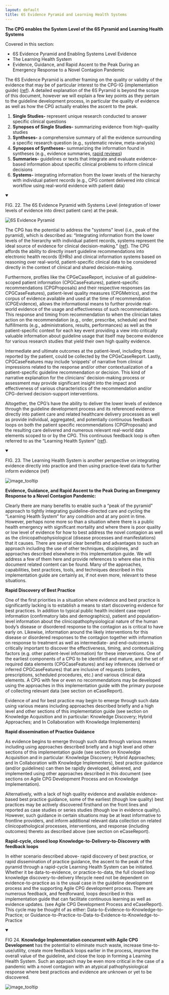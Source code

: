 ```yaml
---
layout: default
title: 6S Evidence Pyramid and Learning Health Systems
---
```

**The CPG enables the System Level of the 6S Pyramid and Learning Health Systems** <!-- Not sure that it's clear if the use of the term "CPG" is meant to encapsulate any clinical practice guideline or specifically a clinical practice guideline that applies CPG-on-FHIR. This could be helpful to clarify early on and make sure it remains clear throughout the document. !-->

Covered in this section:

*   6S Evidence Pyramid and Enabling Systems Level Evidence
*   The Learning Health System
*   Evidence, Guidance, and Rapid Ascent to the Peak During an Emergency Response to a Novel Contagion Pandemic

The 6S Evidence Pyramid is another framing on the quality or validity of the evidence that may be of particular interest to the CPG-IG (implementation guide)  ([ref](https://doi.org/10.7326/0003-4819-151-6-200909150-02002)). <!-- DiCenso A, Bayley L, Haynes RB. Accessing preappraised evidence: fine-tuning the 5S model into a 6S model. Ann Intern Med. 2009;151:JC3–2. doi: https://doi.org/10.7326/0003-4819-151-6-200909150-02002 !-->  A detailed explanation of the 6S Pyramid is beyond the scope of this document, however we will explain a few key points as they pertain to the guideline development process, in particular the quality of evidence as well as how the CPG actually enables the ascent to the peak.  

1. **Single Studies-** represent unique research conducted to answer specific clinical questions
2. **Synopses of Single Studies-** summarizing evidence from high-quality studies
3. **Syntheses-** a comprehensive summary of all the evidence surrounding a specific research question (e.g., systematic review, meta-analysis)
4. **Synopses of Syntheses-** summarizing the information found in syntheses (e.g., evidence summaries, [rapid reviews](https://doi.org/10.1186/2046-4053-1-10)) <!-- Khangura, S., Konnyu, K., Cushman, R., Grimshaw, J., & Moher, D. (2012). Evidence summaries: the evolution of a rapid review approach. Systematic reviews, 1, 10. https://doi.org/10.1186/2046-4053-1-10 !-->
5. **Summaries-** guidelines or texts that integrate and evaluate evidence-based information about specific clinical problems to inform clinical decisions
6. **Systems-** integrating information from the lower levels of the hierarchy with individual patient records (e.g., CPG content delivered into clinical workflow using real-world evidence with patient data)

<details open>

<summary>

FIG. 22. The 6S Evidence Pyramid with Systems Level (integration of lower levels of evidence into direct patient care) at the peak.

</summary>

<img src="assets/images/CPG-04-02.png" alt="6S Evidence Pyramid" class="img-responsive img-rounded center-block"/>

</details>

The CPG has the potential to address the "systems" level (i.e., peak of the pyramid), which is described as: “Integrating information from the lower levels of the hierarchy with individual patient records, systems represent the ideal source of evidence for clinical decision-making.” ([ref](https://hslmcmaster.libguides.com/ebm)).  The CPG affords the ability to directly insert guideline recommendations into electronic health records (EHRs) and clinical information systems based on reasoning over real-world, patient-specific clinical data to be considered directly in the context of clinical and shared decision-making.  


Furthermore, profiles like the CPGeCaseReport, inclusive of all guideline-scoped patient information (CPGCaseFeatures), patient-specific recommendations (CPGProposals) and their respective responses (as CPGCaseFeatures), patient-level quality measures (CPGMetrics), and the corpus of evidence available and used at the time of recommendation (CPGEvidence), allows the informational means to further provide real-world evidence of the usage and effectiveness of such recommendations.   This response and timing from recommendation to when the clinician takes action on the recommendation (e.g., order, prescribe, schedule) and their fulfillments (e.g., administrations, results, performances) as well as the patient-specific context for each key event providing a view into critically valuable information about guideline usage that itself may become evidence for various research studies that yield their own high quality evidence.  


Intermediate and ultimate outcomes at the patient-level, including those reported by the patient, could be collected by the CPGeCaseReport.  Lastly, CPGCaseFeatures may include ‘snippets’ of narrative from clinical impressions related to the response and/or other contextualization of a patient-specific guideline recommendation or decision.  This kind of narrative explanation for the clinicians' decision-making process or assessment may provide significant insight into the impact and effectiveness of various characteristics of the recommendation and/or CPG-derived decision-support interventions.


Altogether, the CPG’s have the ability to deliver the lower levels of evidence through the guideline development process and its referenced evidence directly into patient care and related healthcare delivery processes as well as provide individual, aggregated, and potentially continuous feedback loops on both the patient specific recommendations (CPGProposals) and the resulting care delivered and numerous relevant real-world data elements scoped to or by the CPG.  This continuous feedback loop is often referred to as the “Learning Health System”  ([ref](https://www.ahrq.gov/learning-health-systems/about.html)). <!-- Make Endnote !-->

<details open>

<summary>

FIG. 23. The Learning Health System is another perspective on integrating evidence directly into practice and then using practice-level data to further inform evidence (ref) <!-- Flynn, Allen & Friedman, Charles & Boisvert, Peter & Landis‐Lewis, Zachary & Lagoze, Carl. (2018). The Knowledge Object Reference Ontology (KORO): A formalism to support management and sharing of computable biomedical knowledge for learning health systems. Learning Health Systems. 2. 10.1002/lrh2.10054. !-->

</summary>

<img src="assets/images/CPG-04-03.png" alt="image_tooltip" class="img-responsive img-rounded center-block"/>

</details>

**Evidence, Guidance, and Rapid Ascent to the Peak During an Emergency Response to a Novel Contagion Pandemic:**

Clearly there are many benefits to enable such a “peak of the pyramid” approach to tightly integrating guideline-directed care and cycling the “Learning Health System” for any condition and at any point in time.  However, perhaps none more so than a situation where there is a public health emergency with significant mortality and where there is poor quality or low level of evidence for how to best address the novel contagion as well as the clinicopathophysiological  (disease processes and manifestations) that it causes.  There are several clear benefits and advantages to such an approach including the use of other techniques, disciplines, and approaches described elsewhere in this implementation guide.  We will address a few of them here and provide references to where else in this document related content can be found.  Many of the approaches, capabilities, best practices, tools, and techniques described in this implementation guide are certainly as, if not even more, relevant to these situations.

**Rapid Discovery of Best Practice**

One of the first priorities in a situation where evidence and best practice is significantly lacking is to establish a means to start discovering evidence for best practices.  In addition to typical public health incident case report information (confirmatory labs and demographics), patient and population-level information about the clinicopathophysiological nature of the human body’s disease or disordered response to the contagion as is critical to have early on. Likewise, information around the likely interventions for this disease or disordered responses to the contagion together with information on response to treatment as well as intermediate- and end-outcomes is critically important to discover the effectiveness, timing, and contextualizing factors (e.g. other patient-level information) for these interventions.  One of the earliest components of a CPG to be identified and mature, and the set of required data elements (CPGCaseFeatures) and key inferences (derived or inferred CPGCaseFeatures) that are inclusive of requests (orders, prescriptions, scheduled procedures, etc.) and various clinical data elements.  A CPG with few or even no recommendations may be developed using the approaches in this implementation guide with the primary purpose of collecting relevant data (see section on eCaseReport).  

Evidence of and for best practice may begin to emerge through such data using various means including approaches described briefly and a high level and other sections of this implementation guide (see section on Knowledge Acquisition and in particular: Knowledge Discovery; Hybrid Approaches; and In Collaboration with Knowledge Implementers)

**Rapid dissemination of Practice Guidance**

As evidence begins to emerge through such data through various means including using approaches described briefly and a high level and other sections of this implementation guide (see section on Knowledge Acquisition and in particular: Knowledge Discovery; Hybrid Approaches; and In Collaboration with Knowledge Implementers), best practice guidance (and/or guidelines) can then be rapidly developed, delivered, and implemented using other approaches described in this document (see sections on Agile CPG Development Process and on Knowledge Implementation).

Alternatively, with a lack of high quality evidence and available evidence-based best practice guidance, some of the earliest (though low quality) best practices may be actively discovered firsthand on the front lines and reported as case studies or series studies (though low in evidence quality).  However, such guidance in certain situations may be at least informative to frontline providers, and inform additional relevant data collection on related clinicopathological processes, interventions, and response (including outcomes) thereto as described above (see section on eCaseReport). <!-- WIll need link ## in Conceptual Knowledge Architecture for eCaseReport !-->

**Rapid-cycle, closed loop Knowledge-to-Delivery-to-Discovery with feedback loops**

In either scenario described above- rapid discovery of best practice, or rapid dissemination of practice guidance, the ascent to the peak of the pyramid through a rapid-cycle Learning Health System can be initiated.  Whether it be data-to-evidence, or practice-to-data, the full closed loop knowledge discovery-to-delivery lifecycle need not be dependent on evidence-to-practice as is the usual case in the guideline development process and the supporting Agile CPG development process.  There are numerous feedback, and feedforward, loops described in this implementation guide that can facilitate continuous learning as well as evidence updates. (see Agile CPG Development Process and eCaseReport).  This cycle may be thought of as either: Data-to-Evidence-to-Knowledge-to-Practice; or Guidance-to-Practice-to-Data-to-Evidence-to-Knowledge-to-Practice

<details open>

<summary>

FIG 24. **Knowledge Implementation concurrent with Agile CPG Development** has the potential to eliminate much waste, increase time-to-use/utility, create more feedback loops earlier in the process, improve the overall value of the guideline, and close the loop in forming a Learning Health System.  Such an approach may be even more critical in the case of a pandemic with a novel contagion with an atypical pathophysiological response where best practices and evidence are unknown or yet to be discovered.

</summary>

<img src="assets/images/CPG-05.05-Agile.png" alt="image_tooltip" class="img-responsive img-rounded center-block"/>

</details>
